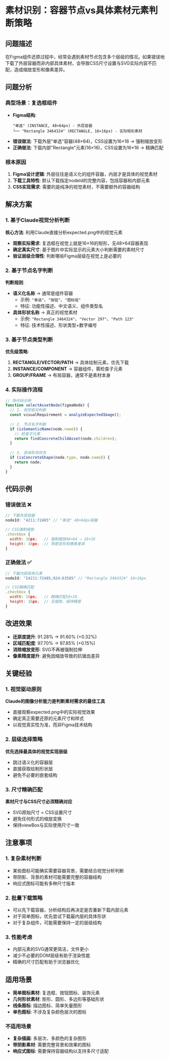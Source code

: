 # 素材识别：容器节点vs具体素材元素判断策略

## 问题描述
在Figma组件还原过程中，经常会遇到素材节点包含多个层级的情况。如果错误地下载了外层容器而非内部具体素材，会导致CSS尺寸设置与SVG实际内容不匹配，造成缩放变形和像素差异。

## 问题分析

### 典型场景：复选框组件
- **Figma结构**:
  ```
  "单选" (INSTANCE, 48×64px) - 外层容器
  └── "Rectangle 3464324" (RECTANGLE, 16×16px) - 实际矩形素材
  ```
- **错误做法**: 下载外层"单选"容器(48×64)，CSS设置为16×16 → 强制缩放变形
- **正确做法**: 下载内部"Rectangle"元素(16×16)，CSS设置为16×16 → 精确匹配

### 根本原因
1. **Figma设计逻辑**: 外层往往是语义化的组件容器，内层才是具体的视觉素材
2. **下载工具特性**: 默认下载指定nodeId的完整内容，包括容器和内部元素
3. **CSS实现需求**: 需要的是纯净的视觉素材，不需要额外的容器结构

## 解决方案

### 1. 基于Claude视觉分析判断
**核心方法**: 利用Claude直接分析expected.png中的视觉元素
- **观察实际需求**: 复选框在视觉上就是16×16的矩形，无48×64容器表现
- **确定真实尺寸**: 基于图片中实际显示的元素大小判断需要的素材尺寸
- **验证层级合理性**: 判断哪些Figma层级在视觉上是必要的

### 2. 基于节点名字判断
**判断规则**:
- **语义化名称** → 通常是组件容器
  - 示例: `"单选"`、`"按钮"`、`"图标组"`
  - 特征: 功能性描述、中文语义、组件类型名
- **具体形状名称** → 真正的视觉素材  
  - 示例: `"Rectangle 3464324"`、`"Vector 297"`、`"Path 123"`
  - 特征: 技术性描述、形状类型+数字编号

### 3. 基于节点类型判断
**优先级策略**:
1. **RECTANGLE/VECTOR/PATH** → 具体绘制元素，优先下载
2. **INSTANCE/COMPONENT** → 容器组件，需检查子元素
3. **GROUP/FRAME** → 布局容器，通常不是素材本身

### 4. 实际操作流程
```javascript
// 伪代码示例
function selectAssetNode(figmaNode) {
  // 1. 视觉驱动判断
  const visualRequirement = analyzeExpectedImage();
  
  // 2. 节点名字判断
  if (isSemanticName(node.name)) {
    // 检查子元素
    return findConcreteChildAsset(node.children);
  }
  
  // 3. 具体形状优先
  if (isConcreteShape(node.type, node.name)) {
    return node;
  }
}
```

## 代码示例

### 错误做法 ❌
```javascript
// 下载外层容器
nodeId: "4211:72485" // "单选" 48×64px容器

// CSS强制缩放
.checkbox {
  width: 16px;   // 强制缩放48×64 → 16×16
  height: 16px;  // 导致变形和像素差异
}
```

### 正确做法 ✅
```javascript
// 下载内部具体元素  
nodeId: "I4211:72485;924:63585" // "Rectangle 3464324" 16×16px

// CSS精确匹配
.checkbox {
  width: 16px;   // 精确匹配16×16
  height: 16px;  // 无缩放，保持精度
}
```

## 改进效果
- **还原度提升**: 91.28% → 91.60% (+0.32%)
- **区域匹配度**: 97.70% → 97.85% (+0.15%)  
- **消除缩放变形**: SVG不再被强制拉伸
- **像素精度提升**: 避免因缩放导致的抗锯齿差异

## 关键经验

### 1. 视觉驱动原则
**Claude的图像分析能力是判断素材需求的最佳工具**
- 直接观察expected.png中的实际视觉效果
- 确定真正需要还原的元素尺寸和样式
- 以视觉真实性为准，而非Figma技术结构

### 2. 层级选择策略  
**优先选择最具体的视觉实现层级**
- 跳过语义化的容器层
- 直接获取绘制形状层
- 避免不必要的嵌套结构

### 3. 尺寸精确匹配
**素材尺寸与CSS尺寸必须精确对应**
- SVG原始尺寸 = CSS设置尺寸
- 避免任何形式的缩放变换
- 保持viewBox与实际使用尺寸一致

## 注意事项

### 1. 复杂素材判断
- 某些图标可能确实需要容器背景，需要结合视觉分析判断
- 带阴影、背景的素材可能需要完整的容器结构
- 响应式图标可能有多种尺寸版本

### 2. 批量下载策略
- 可以先下载容器，分析结构后再决定是否重新下载内部元素
- 对于简单图标，优先尝试下载最内层的具体形状
- 对于复杂组件，可能需要保持一定的层级结构

### 3. 性能考虑
- 内部元素的SVG通常更简洁，文件更小
- 减少不必要的DOM层级有助于渲染性能
- 精确的尺寸匹配有助于浏览器优化

## 适用场景
- **简单图标素材**: 复选框、按钮图标、装饰元素
- **几何形状素材**: 矩形、圆形、多边形等基础形状  
- **线条图标**: 描边图标、简单矢量图形
- **单色图标**: 不涉及复杂颜色层次的图标

### 不适用场景
- **复杂插画**: 多层次、多颜色的复杂图形
- **带阴影素材**: 需要完整背景和效果的图标
- **响应式图标**: 需要保持容器结构以支持多尺寸适配 